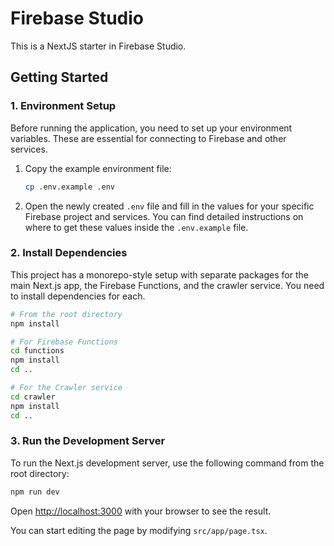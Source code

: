 # Firebase Studio

This is a NextJS starter in Firebase Studio.

## Getting Started

### 1. Environment Setup

Before running the application, you need to set up your environment variables. These are essential for connecting to Firebase and other services.

1.  Copy the example environment file:
    ```bash
    cp .env.example .env
    ```
2.  Open the newly created `.env` file and fill in the values for your specific Firebase project and services. You can find detailed instructions on where to get these values inside the `.env.example` file.

### 2. Install Dependencies

This project has a monorepo-style setup with separate packages for the main Next.js app, the Firebase Functions, and the crawler service. You need to install dependencies for each.

```bash
# From the root directory
npm install

# For Firebase Functions
cd functions
npm install
cd ..

# For the Crawler service
cd crawler
npm install
cd ..
```

### 3. Run the Development Server

To run the Next.js development server, use the following command from the root directory:

```bash
npm run dev
```

Open [http://localhost:3000](http://localhost:3000) with your browser to see the result.

You can start editing the page by modifying `src/app/page.tsx`.
